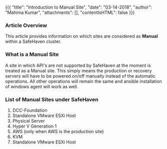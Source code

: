 {{{
  "title": "Introduction to Manual Site",
  "date": "03-14-2018",
  "author": "Mahima Kumar",
  "attachments": [],
  "contentIsHTML": false
}}}

### Article Overview
This article provides information on which sites are considered as **Manual** within a SafeHaven cluster.

### What is a Manual Site
A site in which API's are not supported by SafeHaven at the moment is treated as a Manual site. This simply means the production or recovery servers will have to be powered on/off manually instead of the automatic operations. All other operations will remain the same and ansible installation of windows agent will work as well.

### List of Manual Sites under SafeHaven
1. DCC-Foundation
2. Standalone VMware ESXi Host
3. Physical Server
4. Hyper V Generation 1
5. AWS (only when AWS is the production site)
6. KVM
7. Standalone VMware ESXi Host

